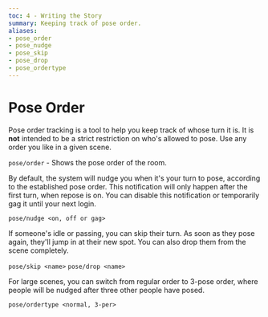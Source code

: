 ```yaml
---
toc: 4 - Writing the Story
summary: Keeping track of pose order.
aliases:
- pose_order
- pose_nudge
- pose_skip
- pose_drop
- pose_ordertype
---
```

# Pose Order

Pose order tracking is a tool to help you keep track of whose turn it is.  It is **not** intended to be a strict restriction on who's allowed to pose.  Use any order you like in a given scene.

`pose/order` - Shows the pose order of the room.

By default, the system will nudge you when it's your turn to pose, according to the established pose order.  This notification will only happen after the first turn, when repose is on.  You can disable this notification or temporarily gag it until your next login.

`pose/nudge <on, off or gag>`

If someone's idle or passing, you can skip their turn.  As soon as they pose again, they'll jump in at their new spot.  You can also drop them from the scene completely.

`pose/skip <name>`
`pose/drop <name>`

For large scenes, you can switch from regular order to 3-pose order, where people will be nudged after three other people have posed.

`pose/ordertype <normal, 3-per>`

